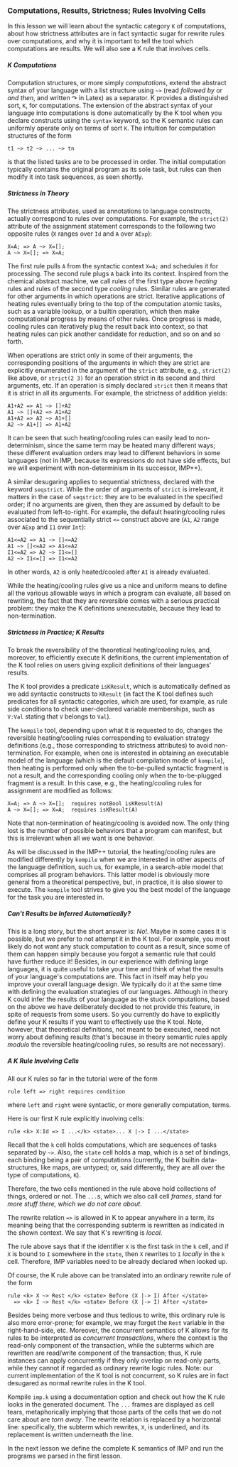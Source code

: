 <!-- Copyright (c) 2010-2019 K Team. All Rights Reserved. -->

### Computations, Results, Strictness; Rules Involving Cells

In this lesson we will learn about the syntactic category `K` of computations,
about how strictness attributes are in fact syntactic sugar for rewrite rules
over computations, and why it is important to tell the tool which
computations are results.  We will also see a K rule that involves cells.

##### K Computations

Computation structures, or more simply *computations*, extend the abstract
syntax of your language with a list structure using `~>` (read  *followed
by* or *and then*, and written $\curvearrowright$ in Latex) as a separator.
K provides a distinguished sort, `K`, for computations.  The extension of the
abstract syntax of your language into computations is done automatically by
the K tool when you declare constructs using the `syntax` keyword, so the K
semantic rules can uniformly operate only on terms of sort `K`.  The intuition
for computation structures of the form

    t1 ~> t2 ~> ... ~> tn

is that the listed tasks are to be processed in order.  The initial
computation typically contains the original program as its sole task, but
rules can then modify it into task sequences, as seen shortly.

##### Strictness in Theory

The strictness attributes, used as annotations to language constructs,
actually correspond to rules over computations.  For example, the
`strict(2)` attribute of the assignment statement corresponds to the
following two opposite rules (`X` ranges over `Id` and `A` over `AExp`):

    X=A; => A ~> X=[];
    A ~> X=[]; => X=A;

The first rule pulls `A` from the syntactic context `X=A;` and schedules it
for processing.  The second rule plugs `A` back into its context.
Inspired from the chemical abstract machine, we call rules of the first
type above *heating* rules and rules of the second type *cooling* rules.
Similar rules are generated for other arguments in which operations are
strict.  Iterative applications of heating rules eventually bring to the
top of the computation atomic tasks, such as a variable lookup, or a
builtin operation, which then make computational progress by means of other
rules.  Once progress is made, cooling rules can iteratively plug the result
back into context, so that heating rules can pick another candidate for
reduction, and so on and so forth.

When operations are strict only in some of their arguments, the corresponding
positions of the arguments in which they are strict are explicitly enumerated
in the argument of the `strict` attribute, e.g., `strict(2)` like above, or
`strict(2 3)` for an operation strict in its second and third arguments, etc.
If an operation is simply declared `strict` then it means that it is strict
in all its arguments.  For example, the strictness of addition yields:

    A1+A2 => A1 ~> []+A2
    A1 ~> []+A2 => A1+A2
    A1+A2 => A2 ~> A1+[]
    A2 ~> A1+[] => A1+A2

It can be seen that such heating/cooling rules can easily lead to
non-determinism, since the same term may be heated many different ways;
these different evaluation orders may lead to different behaviors in some
languages (not in IMP, because its expressions do not have side effects,
but we will experiment with non-determinism in its successor, IMP++).

A similar desugaring applies to sequential strictness, declared with the
keyword `seqstrict`.  While the order of arguments of `strict` is irrelevant,
it matters in the case of `seqstrict`: they are to be evaluated in the
specified order; if no arguments are given, then they are assumed by default
to be evaluated from left-to-right.  For example, the default heating/cooling
rules associated to the sequentially strict `<=` construct above are
(`A1`, `A2` range over `AExp` and `I1` over `Int`):

    A1<=A2 => A1 ~> []<=A2
    A1 ~> []<=A2 => A1<=A2
    I1<=A2 => A2 ~> I1<=[]
    A2 ~> I1<=[] => I1<=A2

In other words, `A2` is only heated/cooled after `A1` is already evaluated.

While the heating/cooling rules give us a nice and uniform means to define
all the various allowable ways in which a program can evaluate, all based
on rewriting, the fact that they are reversible comes with a serious practical
problem: they make the K definitions unexecutable, because they lead to
non-termination.

##### Strictness in Practice; K Results

To break the reversibility of the theoretical heating/cooling rules, and,
moreover, to efficiently execute K definitions, the current implementation of
the K tool relies on users giving explicit definitions of their languages'
results.

The K tool provides a predicate `isKResult`, which is automatically defined
as we add syntactic constructs to `KResult` (in fact the K tool defines such
predicates for all syntactic categories, which are used, for example, as
rule side conditions to check user-declared variable memberships, such as
`V:Val` stating that `V` belongs to `Val`).

The `kompile` tool, depending upon what it is requested to do, changes the
reversible heating/cooling rules corresponding to evaluation strategy
definitions (e.g., those corresponding to strictness attributes) to avoid
non-termination.  For example, when one is interested in obtaining an
executable model of the language (which is the default compilation mode of
`kompile`), then heating is performed only when the to-be-pulled syntactic
fragment is not a result, and the corresponding cooling only when the
to-be-plugged fragment is a result.  In this case, e.g., the heating/cooling
rules for assignment are modified as follows:

    X=A; => A ~> X=[];  requires notBool isKResult(A)
    A ~> X=[]; => X=A;  requires isKResult(A)

Note that non-termination of heating/cooling is avoided now.  The only thing
lost is the number of possible behaviors that a program can manifest, but 
this is irrelevant when all we want is one behavior.

As will be discussed in the IMP++ tutorial, the heating/cooling rules are
modified differently by `kompile` when we are interested in other aspects
of the language definition, such us, for example, in a search-able model that
comprises all program behaviors.  This latter model is obviously more general
from a theoretical perspective, but, in practice, it is also slower to execute.
The `kompile` tool strives to give you the best model of the language for the
task you are interested in.

##### Can't Results be Inferred Automatically?

This is a long story, but the short answer is: *No!*.  Maybe in some cases
it is possible, but we prefer to not attempt it in the K tool.  For example,
you most likely do not want any stuck computation to count as a result,
since some of them can happen simply because you forgot a semantic rule that
could have further reduce it!  Besides, in our experience with defining large
languages, it is quite useful to take your time and think of what the results
of your language's computations are.  This fact in itself may help you improve
your overall language design.  We typically do it at the same time with
defining the evaluation strategies of our languages.  Although in theory K
could infer the results of your language as the stuck computations, based on
the above we have deliberately decided to not provide this feature, in spite
of requests from some users.  So you currently do have to explicitly define
your K results if you want to effectively use the K tool.  Note, however, that
theoretical definitions, not meant to be executed, need not worry about
defining results (that's because in theory semantic rules apply *modulo* the
reversible heating/cooling rules, so results are not necessary).

##### A K Rule Involving Cells

All our K rules so far in the tutorial were of the form

    rule left => right requires condition

where `left` and `right` were syntactic, or more generally computation, terms.

Here is our first K rule explicitly involving cells:

    rule <k> X:Id => I ...</k> <state>... X |-> I ...</state>

Recall that the `k` cell holds computations, which are sequences of tasks
separated by `~>`.  Also, the `state` cell holds a map, which is a set of
bindings, each binding being a pair of computations (currently, the
K builtin data-structures, like maps, are untyped; or, said differently,
they are all over the type of computations, `K`).

Therefore, the two cells mentioned in the rule above hold collections
of things, ordered or not.  The `...`s, which we also call cell *frames*,
stand for *more stuff there, which we do not care about*.

The rewrite relation `=>` is allowed in K to appear anywhere in a term, its
meaning being that the corresponding subterm is rewritten as indicated in the
shown context.  We say that K's rewriting is *local*.

The rule above says that if the identifier `X` is the first task in the `k`
cell, and if `X` is bound to `I` somewhere in the `state`, then `X` rewrites
to `I` *locally* in the `k` cell.  Therefore, IMP variables need to be already
declared when looked up.

Of course, the K rule above can be translated into an ordinary rewrite rule
of the form

    rule <k> X ~> Rest </k> <state> Before (X |-> I) After </state>
      => <k> I ~> Rest </k> <state> Before (X |-> I) After </state>

Besides being more verbose and thus tedious to write, this ordinary rule
is also more error-prone; for example, we may forget the `Rest` variable
in the right-hand-side, etc.  Moreover, the concurrent semantics of K
allows for its rules to be interpreted as *concurrent transactions*, where
the context is the read-only component of the transaction, while the
subterms which are rewritten are read/write component of the transaction;
thus, K rule instances can apply concurrently if they only overlap
on read-only parts, while they cannot if regarded as ordinary rewrite logic
rules.  Note: our current implementation of the K tool is not concurrent,
so K rules are in fact desugared as normal rewrite rules in the K tool.

Kompile `imp.k` using a documentation option and check out how the K rule
looks in the generated document.  The `...` frames are displayed as cell
tears, metaphorically implying that those parts of the cells that we
do not care about are *torn away*.  The rewrite relation is replaced by a
horizontal line: specifically, the subterm which rewrites, `X`, is
underlined, and its replacement is written underneath the line.

In the next lesson we define the complete K semantics of IMP and
run the programs we parsed in the first lesson.

